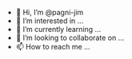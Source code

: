 - 👋 Hi, I’m @pagni-jim
- 👀 I’m interested in ...
- 🌱 I’m currently learning ...
- 💞️ I’m looking to collaborate on ...
- 📫 How to reach me ...

<!---
pagni-jim/pagni-jim is a ✨ special ✨ repository because its `README.md` (this file) appears on your GitHub profile.
You can click the Preview link to take a look at your changes.
--->
